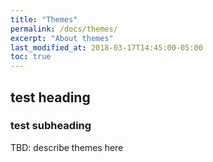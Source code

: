 ```yaml
---
title: "Themes"
permalink: /docs/themes/
excerpt: "About themes"
last_modified_at: 2018-03-17T14:45:00-05:00
toc: true
---
```


## test heading
### test subheading
TBD: describe themes here
